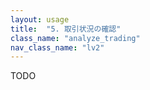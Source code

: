 ```yaml
---
layout: usage
title:  "5. 取引状況の確認"
class_name: "analyze_trading"
nav_class_name: "lv2"
---
```


TODO
